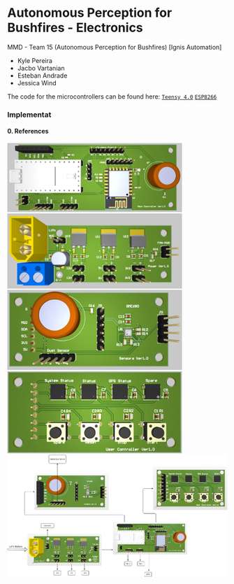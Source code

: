 #  Autonomous Perception for Bushfires - Electronics
MMD - Team 15 (Autonomous Perception for Bushfires) [Ignis Automation]
- Kyle Pereira
- Jacbo Vartanian
- Esteban Andrade
- Jessica  Wind

The code for the microcontrollers can be found here:
[`Teensy 4.0`](https://github.com/kyleprr/AutonomousFireDataCollect/tree/main/Electronics/Sensors-Teensy4.0)
[`ESP8266`](https://github.com/kyleprr/AutonomousFireDataCollect/tree/main/Electronics/Atmega328p-GPS)

### Implementat


#### 0. References


<img src="https://github.com/kyleprr/Autonomous-Perception-Bushfires-Electronics/blob/main/Images/Main-Controller.jpg" width="400">

<img src="https://github.com/kyleprr/Autonomous-Perception-Bushfires-Electronics/blob/main/Images/Power-Management.jpg" width="400">

<img src="https://github.com/kyleprr/Autonomous-Perception-Bushfires-Electronics/blob/main/Images/Sensors.jpg" width="400">

<img src="https://github.com/kyleprr/Autonomous-Perception-Bushfires-Electronics/blob/main/Images/User-Controller.jpg" width="400">



<img src="https://github.com/kyleprr/Autonomous-Perception-Bushfires-Electronics/blob/main/Images/Connections.png" width="1200">
